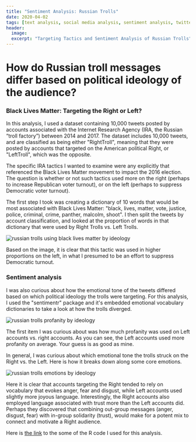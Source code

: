 ```yaml
---
title: "Sentiment Analysis: Russian Trolls"
date: 2020-04-02
tags: [text analysis, social media analysis, sentiment analysis, twitter]
header:
  image:
  excerpt: "Targeting Tactics and Sentiment Analysis of Russian Trolls"
---
```


# How do Russian troll messages differ based on political ideology of the audience?

### Black Lives Matter: Targeting the Right or Left?

In this analysis, I used a dataset containing 10,000 tweets posted by accounts
associated with the Internet Research Agency (IRA, the Russian “troll factory”) between 2014 and 2017.  The dataset includes 10,000 tweets, and are classified as
being either "RightTroll", meaning that they were posted by accounts that targeted on the American political Right, or "LeftTroll", which was the opposite.

The specific IRA tactics I wanted to examine were any explicitly that referenced the Black Lives Matter movement to impact the 2016 election. The question is whether or not such tactics used more on the right (perhaps to increase Republican voter turnout), or on the left (perhaps to suppress Democratic voter turnout).

The first step I took was creating a dictionary of 10 words that would be most associated with Black Lives Matter: "black, lives, matter, vote, justice, police, criminal, crime, panther, malcolm, shoot". I then split the tweets by account classification, and looked at the proportion of words in that dictionary that were used by Right Trolls vs. Left Trolls.

<img src="{{ site.url }}{{ site.baseurl }}/images/trolltarget.png" alt="russian trolls using black lives matter by ideology">

Based on the image, it is clear that this tactic was used in higher proportions on the left, in what I presumed to be an effort to suppress Democratic turnout.

### Sentiment analysis

I was also curious about how the emotional tone of the tweets differed based on which political ideology the trolls were targeting. For this analysis, I used the "sentimentr" package and it's embedded emotional vocabulary dictionaries to take a look at how the trolls diverged.

<img src="{{ site.url }}{{ site.baseurl }}/images/trollprofanity.png" alt="russian trolls profanity by ideology">

The first item I was curious about was how much profanity was used on Left accounts vs. right accounts. As you can see, the Left accounts used more profanity on average. Your guess is as good as mine.

In general, I was curious about which emotional tone the trolls struck on the Right vs. the Left. Here is how it breaks down along some core emotions.

<img src="{{ site.url }}{{ site.baseurl }}/images/trollemotions.png" alt="russian trolls emotions by ideology">

Here it is clear that accounts targeting the Right tended to rely on vocabulary that evokes anger, fear and disgust, while Left accounts used slightly more joyous language. Interestingly, the Right accounts also employed language associated with trust more than the Left accounts did. Perhaps they discovered that combining out-group messages (anger, disgust, fear) with in-group solidarity (trust), would make for a potent mix to connect and motivate a Right audience.


Here is [the link](https://github.com/KevinEduardoKarl/text-analysis/blob/master/Sentiment%20Analysis%20of%20Russian%20Trolls.R) to the some of the R code I used for this analysis.
